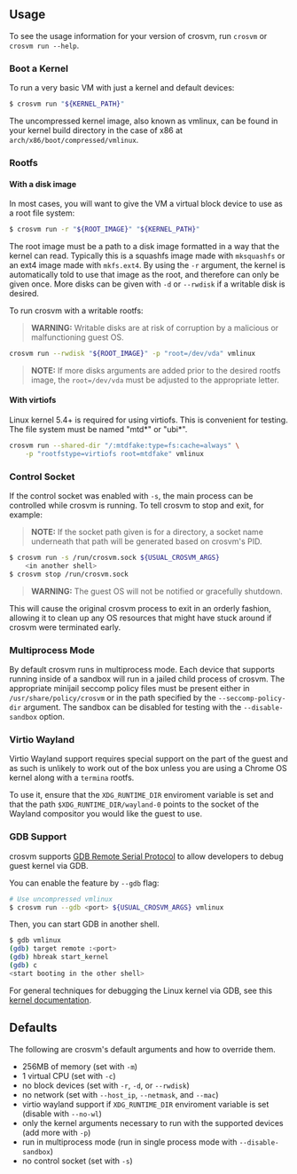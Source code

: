 ## Usage

To see the usage information for your version of crosvm, run `crosvm` or
`crosvm run --help`.

### Boot a Kernel

To run a very basic VM with just a kernel and default devices:

```bash
$ crosvm run "${KERNEL_PATH}"
```

The uncompressed kernel image, also known as vmlinux, can be found in your
kernel build directory in the case of x86 at `arch/x86/boot/compressed/vmlinux`.

### Rootfs

#### With a disk image

In most cases, you will want to give the VM a virtual block device to use as a
root file system:

```bash
$ crosvm run -r "${ROOT_IMAGE}" "${KERNEL_PATH}"
```

The root image must be a path to a disk image formatted in a way that the kernel
can read. Typically this is a squashfs image made with `mksquashfs` or an ext4
image made with `mkfs.ext4`. By using the `-r` argument, the kernel is
automatically told to use that image as the root, and therefore can only be
given once. More disks can be given with `-d` or `--rwdisk` if a writable disk
is desired.

To run crosvm with a writable rootfs:

> **WARNING:** Writable disks are at risk of corruption by a malicious or
> malfunctioning guest OS.

```bash
crosvm run --rwdisk "${ROOT_IMAGE}" -p "root=/dev/vda" vmlinux
```

> **NOTE:** If more disks arguments are added prior to the desired rootfs image,
> the `root=/dev/vda` must be adjusted to the appropriate letter.

#### With virtiofs

Linux kernel 5.4+ is required for using virtiofs. This is convenient for
testing. The file system must be named "mtd*" or "ubi*".

```bash
crosvm run --shared-dir "/:mtdfake:type=fs:cache=always" \
    -p "rootfstype=virtiofs root=mtdfake" vmlinux
```

### Control Socket

If the control socket was enabled with `-s`, the main process can be controlled
while crosvm is running. To tell crosvm to stop and exit, for example:

> **NOTE:** If the socket path given is for a directory, a socket name
> underneath that path will be generated based on crosvm's PID.

```bash
$ crosvm run -s /run/crosvm.sock ${USUAL_CROSVM_ARGS}
    <in another shell>
$ crosvm stop /run/crosvm.sock
```

> **WARNING:** The guest OS will not be notified or gracefully shutdown.

This will cause the original crosvm process to exit in an orderly fashion,
allowing it to clean up any OS resources that might have stuck around if crosvm
were terminated early.

### Multiprocess Mode

By default crosvm runs in multiprocess mode. Each device that supports running
inside of a sandbox will run in a jailed child process of crosvm. The
appropriate minijail seccomp policy files must be present either in
`/usr/share/policy/crosvm` or in the path specified by the
`--seccomp-policy-dir` argument. The sandbox can be disabled for testing with
the `--disable-sandbox` option.

### Virtio Wayland

Virtio Wayland support requires special support on the part of the guest and as
such is unlikely to work out of the box unless you are using a Chrome OS kernel
along with a `termina` rootfs.

To use it, ensure that the `XDG_RUNTIME_DIR` enviroment variable is set and that
the path `$XDG_RUNTIME_DIR/wayland-0` points to the socket of the Wayland
compositor you would like the guest to use.

### GDB Support

crosvm supports [GDB Remote Serial Protocol] to allow developers to debug guest
kernel via GDB.

You can enable the feature by `--gdb` flag:

```sh
# Use uncompressed vmlinux
$ crosvm run --gdb <port> ${USUAL_CROSVM_ARGS} vmlinux
```

Then, you can start GDB in another shell.

```sh
$ gdb vmlinux
(gdb) target remote :<port>
(gdb) hbreak start_kernel
(gdb) c
<start booting in the other shell>
```

For general techniques for debugging the Linux kernel via GDB, see this [kernel
documentation].

[gdb remote serial protocol]:
    https://sourceware.org/gdb/onlinedocs/gdb/Remote-Protocol.html
[kernel documentation]:
    https://www.kernel.org/doc/html/latest/dev-tools/gdb-kernel-debugging.html

## Defaults

The following are crosvm's default arguments and how to override them.

-   256MB of memory (set with `-m`)
-   1 virtual CPU (set with `-c`)
-   no block devices (set with `-r`, `-d`, or `--rwdisk`)
-   no network (set with `--host_ip`, `--netmask`, and `--mac`)
-   virtio wayland support if `XDG_RUNTIME_DIR` enviroment variable is set
    (disable with `--no-wl`)
-   only the kernel arguments necessary to run with the supported devices (add
    more with `-p`)
-   run in multiprocess mode (run in single process mode with
    `--disable-sandbox`)
-   no control socket (set with `-s`)
